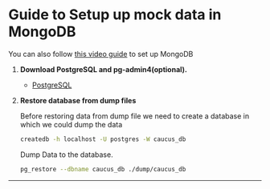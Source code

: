 # Guide to Setup up mock data in MongoDB

You can also follow [this video guide](https://www.youtube.com/watch?v=fZQI7nBu32M) to set up MongoDB

1. **Download PostgreSQL and pg-admin4(optional).**
   - [PostgreSQL](https://www.postgresql.org/download/)

2. **Restore database from dump files**

   Before restoring data from dump file we need to create a database in which we could dump the data

   ``` sh
   createdb -h localhost -U postgres -W caucus_db
   ```

   Dump Data to the database.

   ``` sh
   pg_restore --dbname caucus_db ./dump/caucus_db
   ```

---
